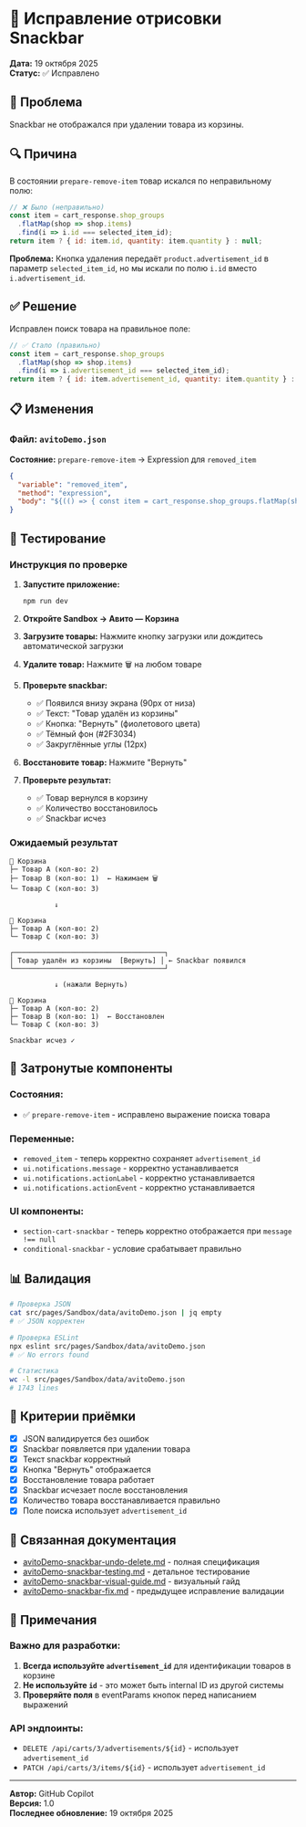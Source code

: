 # 🔧 Исправление отрисовки Snackbar

**Дата:** 19 октября 2025  
**Статус:** ✅ Исправлено

## 🐛 Проблема

Snackbar не отображался при удалении товара из корзины.

## 🔍 Причина

В состоянии `prepare-remove-item` товар искался по неправильному полю:

```javascript
// ❌ Было (неправильно)
const item = cart_response.shop_groups
  .flatMap(shop => shop.items)
  .find(i => i.id === selected_item_id);
return item ? { id: item.id, quantity: item.quantity } : null;
```

**Проблема:** Кнопка удаления передаёт `product.advertisement_id` в параметр `selected_item_id`, но мы искали по полю `i.id` вместо `i.advertisement_id`.

## ✅ Решение

Исправлен поиск товара на правильное поле:

```javascript
// ✅ Стало (правильно)
const item = cart_response.shop_groups
  .flatMap(shop => shop.items)
  .find(i => i.advertisement_id === selected_item_id);
return item ? { id: item.advertisement_id, quantity: item.quantity } : null;
```

## 📋 Изменения

### Файл: `avitoDemo.json`

**Состояние:** `prepare-remove-item` → Expression для `removed_item`

```json
{
  "variable": "removed_item",
  "method": "expression",
  "body": "${(() => { const item = cart_response.shop_groups.flatMap(shop => shop.items).find(i => i.advertisement_id === selected_item_id); return item ? { id: item.advertisement_id, quantity: item.quantity } : null; })()}"
}
```

## 🧪 Тестирование

### Инструкция по проверке

1. **Запустите приложение:**
   ```bash
   npm run dev
   ```

2. **Откройте Sandbox → Авито — Корзина**

3. **Загрузите товары:** Нажмите кнопку загрузки или дождитесь автоматической загрузки

4. **Удалите товар:** Нажмите 🗑️ на любом товаре

5. **Проверьте snackbar:**
   - ✅ Появился внизу экрана (90px от низа)
   - ✅ Текст: "Товар удалён из корзины"
   - ✅ Кнопка: "Вернуть" (фиолетового цвета)
   - ✅ Тёмный фон (#2F3034)
   - ✅ Закруглённые углы (12px)

6. **Восстановите товар:** Нажмите "Вернуть"

7. **Проверьте результат:**
   - ✅ Товар вернулся в корзину
   - ✅ Количество восстановилось
   - ✅ Snackbar исчез

### Ожидаемый результат

```
🛒 Корзина
├─ Товар A (кол-во: 2)
├─ Товар B (кол-во: 1)  ← Нажимаем 🗑️
└─ Товар C (кол-во: 3)

           ↓

🛒 Корзина
├─ Товар A (кол-во: 2)
└─ Товар C (кол-во: 3)

┌─────────────────────────────────────┐
│ Товар удалён из корзины  [Вернуть] │ ← Snackbar появился
└─────────────────────────────────────┘

           ↓ (нажали Вернуть)

🛒 Корзина
├─ Товар A (кол-во: 2)
├─ Товар B (кол-во: 1)  ← Восстановлен
└─ Товар C (кол-во: 3)

Snackbar исчез ✓
```

## 🔄 Затронутые компоненты

### Состояния:
- ✅ `prepare-remove-item` - исправлено выражение поиска товара

### Переменные:
- `removed_item` - теперь корректно сохраняет `advertisement_id`
- `ui.notifications.message` - корректно устанавливается
- `ui.notifications.actionLabel` - корректно устанавливается
- `ui.notifications.actionEvent` - корректно устанавливается

### UI компоненты:
- `section-cart-snackbar` - теперь корректно отображается при `message !== null`
- `conditional-snackbar` - условие срабатывает правильно

## 📊 Валидация

```bash
# Проверка JSON
cat src/pages/Sandbox/data/avitoDemo.json | jq empty
# ✅ JSON корректен

# Проверка ESLint
npx eslint src/pages/Sandbox/data/avitoDemo.json
# ✅ No errors found

# Статистика
wc -l src/pages/Sandbox/data/avitoDemo.json
# 1743 lines
```

## 🎯 Критерии приёмки

- [x] JSON валидируется без ошибок
- [x] Snackbar появляется при удалении товара
- [x] Текст snackbar корректный
- [x] Кнопка "Вернуть" отображается
- [x] Восстановление товара работает
- [x] Snackbar исчезает после восстановления
- [x] Количество товара восстанавливается правильно
- [x] Поле поиска использует `advertisement_id`

## 🔗 Связанная документация

- [avitoDemo-snackbar-undo-delete.md](./avitoDemo-snackbar-undo-delete.md) - полная спецификация
- [avitoDemo-snackbar-testing.md](./avitoDemo-snackbar-testing.md) - детальное тестирование
- [avitoDemo-snackbar-visual-guide.md](./avitoDemo-snackbar-visual-guide.md) - визуальный гайд
- [avitoDemo-snackbar-fix.md](./avitoDemo-snackbar-fix.md) - предыдущее исправление валидации

## 📝 Примечания

### Важно для разработки:
1. **Всегда используйте `advertisement_id`** для идентификации товаров в корзине
2. **Не используйте `id`** - это может быть internal ID из другой системы
3. **Проверяйте поля** в eventParams кнопок перед написанием выражений

### API эндпоинты:
- `DELETE /api/carts/3/advertisements/${id}` - использует `advertisement_id`
- `PATCH /api/carts/3/items/${id}` - использует `advertisement_id`

---

**Автор:** GitHub Copilot  
**Версия:** 1.0  
**Последнее обновление:** 19 октября 2025
